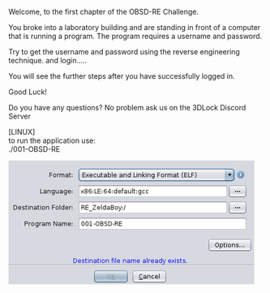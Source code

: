Welcome, to the first chapter of the OBSD-RE Challenge.

You broke into a laboratory building and are standing in front of a computer that is running a program.
The program requires a username and password.


Try to get the username and password using the reverse engineering technique.
and login.....

You will see the further steps after you have successfully logged in.


Good Luck!


Do you have any questions? 
No problem ask us on the 3DLock Discord Server 

[LINUX] <br>
to run the application use: <br>
./001-OBSD-RE

<img src="https://github.com/3d-Lock/OBSD-RE/blob/main/CHAPTER_001_OBSD-RE/001.png" alt=""/>
